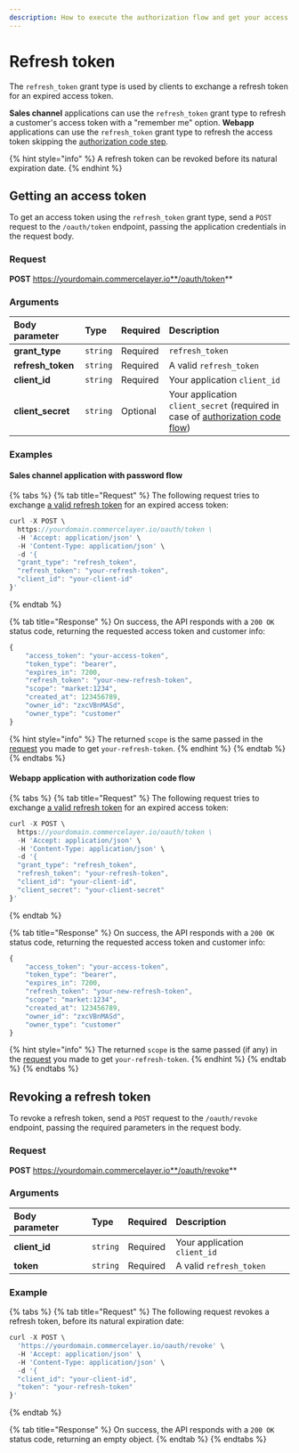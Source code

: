 ```yaml
---
description: How to execute the authorization flow and get your access token
---
```


# Refresh token

The `refresh_token` grant type is used by clients to exchange a refresh token for an expired access token. 

**Sales channel** applications can use the `refresh_token` grant type to refresh a customer's access token with a "remember me" option. **Webapp** applications can use the `refresh_token` grant type to refresh the access token skipping the [authorization code step](authorization-code.md#getting-an-authorization-code).

{% hint style="info" %}
A refresh token can be revoked before its natural expiration date.
{% endhint %}

## Getting an access token

To get an access token using the `refresh_token` grant type, send a `POST` request to the `/oauth/token` endpoint, passing the application credentials in the request body.

### Request

**POST** https://yourdomain.commercelayer.io**/oauth/token**

### Arguments

| Body parameter | Type | Required | Description |
| :--- | :--- | :--- | :--- |
| **grant\_type** | `string` | Required | `refresh_token` |
| **refresh\_token** | `string` | Required | A valid `refresh_token` |
| **client\_id** | `string` | Required | Your application `client_id` |
| **client\_secret** | `string` | Optional | Your application `client_secret` \(required in case of [authorization code flow](refresh-token.md#webapp-application-with-authorization-code-flow)\) |

### Examples

#### Sales channel application with password flow

{% tabs %}
{% tab title="Request" %}
The following request tries to exchange [a valid refresh token](password.md#sales-channel) for an expired access token:

```javascript
curl -X POST \
  https://yourdomain.commercelayer.io/oauth/token \
  -H 'Accept: application/json' \
  -H 'Content-Type: application/json' \
  -d '{
  "grant_type": "refresh_token",
  "refresh_token": "your-refresh-token",
  "client_id": "your-client-id"
}'
```
{% endtab %}

{% tab title="Response" %}
On success, the API responds with a `200 OK` status code, returning the requested access token and customer info:

```javascript
{
    "access_token": "your-access-token",
    "token_type": "bearer",
    "expires_in": 7200,
    "refresh_token": "your-new-refresh-token",
    "scope": "market:1234",
    "created_at": 123456789,
    "owner_id": "zxcVBnMASd",
    "owner_type": "customer"
}
```

{% hint style="info" %}
The returned `scope` is the same passed in the [request](password.md#sales-channel) you made to get `your-refresh-token`.
{% endhint %}
{% endtab %}
{% endtabs %}

#### Webapp application with authorization code flow

{% tabs %}
{% tab title="Request" %}
The following request tries to exchange [a valid refresh token](authorization-code.md#webapp-1) for an expired access token:

```javascript
curl -X POST \
  https://yourdomain.commercelayer.io/oauth/token \
  -H 'Accept: application/json' \
  -H 'Content-Type: application/json' \
  -d '{
  "grant_type": "refresh_token",
  "refresh_token": "your-refresh-token",
  "client_id": "your-client-id",
  "client_secret": "your-client-secret"
}'
```
{% endtab %}

{% tab title="Response" %}
On success, the API responds with a `200 OK` status code, returning the requested access token and customer info:

```javascript
{
    "access_token": "your-access-token",
    "token_type": "bearer",
    "expires_in": 7200,
    "refresh_token": "your-new-refresh-token",
    "scope": "market:1234",
    "created_at": 123456789,
    "owner_id": "zxcVBnMASd",
    "owner_type": "customer"
}
```

{% hint style="info" %}
The returned `scope` is the same passed \(if any\) in the [request](authorization-code.md#webapp-1) you made to get `your-refresh-token`.
{% endhint %}
{% endtab %}
{% endtabs %}

## Revoking a refresh token

To revoke a refresh token, send a `POST` request to the `/oauth/revoke` endpoint, passing the required parameters in the request body.

### Request

**POST** https://yourdomain.commercelayer.io**/oauth/revoke**

### Arguments

| Body parameter | Type | Required | Description |
| :--- | :--- | :--- | :--- |
| **client\_id** | `string` | Required | Your application `client_id` |
| **token** | `string` | Required | A valid `refresh_token` |

### Example

{% tabs %}
{% tab title="Request" %}
The following request revokes a refresh token, before its natural expiration date:

```javascript
curl -X POST \
  'https://yourdomain.commercelayer.io/oauth/revoke' \
  -H 'Accept: application/json' \
  -H 'Content-Type: application/json' \
  -d '{
  "client_id": "your-client-id",
  "token": "your-refresh-token"
}'
```
{% endtab %}

{% tab title="Response" %}
On success, the API responds with a `200 OK` status code, returning an empty object.
{% endtab %}
{% endtabs %}

